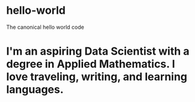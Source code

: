 # hello-world
The canonical hello world code

# I'm an aspiring Data Scientist with a degree in Applied Mathematics. I love traveling, writing, and learning languages.
